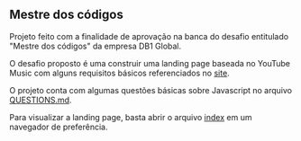 ## Mestre dos códigos

Projeto feito com a finalidade de aprovação na banca do desafio entitulado "Mestre dos códigos" da empresa DB1 Global.

O desafio proposto é uma construir uma landing page baseada no YouTube Music com alguns requisitos básicos referenciados no [site](https://db1group.github.io/mestre-dos-codigos/#/frontend?id=escudeiro).

O projeto conta com algumas questões básicas sobre Javascript no arquivo [QUESTIONS.md](QUESTIONS.md).

Para visualizar a landing page, basta abrir o arquivo [index](index.html) em um navegador de preferência.
